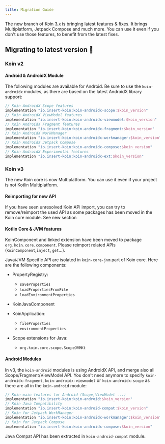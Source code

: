 ```yaml
---
title: Migration Guide
---
```


The new branch of Koin 3.x is bringing latest features & fixes. It brings Multiplatform, Jetpack Compose and much more. You can use it even if you don't use those features, to benefit from the latest fixes.

## Migrating to latest version 🚀

### Koin v2

#### Android & AndroidX Module

The following modules are available for Android. Be sure to use the `koin-androidx` modules, as there are based on the latest AndroidX library support:

```groovy
// Koin AndroidX Scope features
implementation "io.insert-koin:koin-androidx-scope:$koin_version"
// Koin AndroidX ViewModel features
implementation "io.insert-koin:koin-androidx-viewmodel:$koin_version"
// Koin AndroidX Fragment features
implementation "io.insert-koin:koin-androidx-fragment:$koin_version"
// Koin AndroidX WorkManager
implementation "io.insert-koin:koin-androidx-workmanager:$koin_version"
// Koin AndroidX Jetpack Compose
implementation "io.insert-koin:koin-androidx-compose:$koin_version"
// Koin AndroidX Experimental features
implementation "io.insert-koin:koin-androidx-ext:$koin_version"
```

### Koin v3

The new Koin core is now Multiplatform. You can use it even if your project is not Kotlin Multiplatform. 

#### Reimporting for new API

If you have seen unresolved Koin API import, you can try to remove/reimport the used API as some packages has been moved in the Koin core module. See new section 

#### Kotlin Core & JVM features

KoinComponent and linked extension have been moved to package `org.koin.core.component`. Please reimport related APIs (`KoinComponent`,`inject`, `get`...).

Java/JVM Specific API are isolated in `koin-core-jvm` part of Koin core. Here are the following components:

- PropertyRegistry:
    - `saveProperties`
    - `loadPropertiesFromFile`
    - `loadEnvironmentProperties`

- KoinJavaComponent

- KoinApplication:
    - `fileProperties`
    - `environmentProperties`

- Scope extensions for Java: 
    - `org.koin.core.scope.ScopeJVMKt`

#### Android Modules

In v3, the `koin-android` modules is using AndroidX API, and merge also all Scope/Fragment/ViewModel API. You don't need anymore to specify `koin-androidx-fragment`, `koin-androidx-viewmodel` or `koin-androidx-scope` as there are all in the `koin-android` module:

```groovy
// Koin main features for Android (Scope,ViewModel ...)
implementation "io.insert-koin:koin-android:$koin_version"
// Koin Java Compatibility
implementation "io.insert-koin:koin-android-compat:$koin_version"
// Koin for Jetpack WorkManager
implementation "io.insert-koin:koin-androidx-workmanager:$koin_version"
// Koin for Jetpack Compose
implementation "io.insert-koin:koin-androidx-compose:$koin_version"
```

Java Compat API has been extracted in `koin-android-compat` module.
